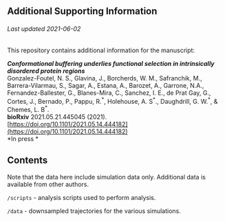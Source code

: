 ## Additional Supporting Information
###### Last updated 2021-06-02

This repository contains additional information for the manuscript:

***Conformational buffering underlies functional selection in intrinsically disordered protein regions*** <br>
Gonzalez-Foutel, N. S., Glavina, J., Borcherds, W. M., Safranchik, M., Barrera-Vilarmau, S., Sagar, A., Estana, A., Barozet, A., Garrone, N.A., Fernandez-Ballester, G., Blanes-Mira, C., Sanchez, I. E., de Prat Gay, G., Cortes, J., Bernado, P., Pappu, R.<sup>\*</sup>, Holehouse, A. S<sup>\*</sup>., Daughdrill, G. W.<sup>\*</sup>, & Chemes, L. B<sup>\*</sup>.<br>
**bioRxiv** 2021.05.21.445045 (2021). [https://doi.org/10.1101/2021.05.14.444182](https://doi.org/10.1101/2021.05.14.444182)
<br>
*In press *

## Contents
Note that the data here include simulation data only. Additional data is available from other authors.

`/scripts` - analysis scripts used to perform analysis.

`/data` - downsampled trajectories for the various simulations.